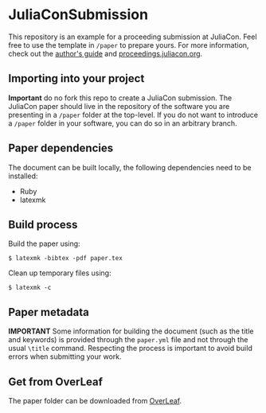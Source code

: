# JuliaConSubmission

This repository is an example for a proceeding submission at JuliaCon.
Feel free to use the template in `/paper` to prepare yours.
For more information, check out the [author's guide](https://juliacon.github.io/proceedings-guide/author/) and [proceedings.juliacon.org](http://proceedings.juliacon.org).

## Importing into your project

**Important** do no fork this repo to create a JuliaCon submission.
The JuliaCon paper should live in the repository of the software you are presenting in a `/paper` folder at the top-level.
If you do not want to introduce a `/paper` folder in your software, you can do so in an arbitrary branch.

## Paper dependencies

The document can be built locally, the following dependencies need to be installed:
- Ruby
- latexmk

## Build process

Build the paper using:
```
$ latexmk -bibtex -pdf paper.tex
```

Clean up temporary files using:
```
$ latexmk -c
```

## Paper metadata

**IMPORTANT**
Some information for building the document (such as the title and keywords)
is provided through the `paper.yml` file and not through the usual `\title`
command. Respecting the process is important to avoid build errors when
submitting your work.

## Get from OverLeaf

The paper folder can be downloaded from [OverLeaf](https://www.overleaf.com/read/dcvvhkyynmzt).
